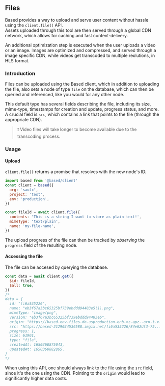 ## Files

Based provides a way to upload and serve user content without hassle using the `client.file()` API.  
Assets uploaded through this tool are then served through a global CDN network, which allows for caching and fast content-delivery.

An additional optimization step is executed when the user uploads a video or an image.
Images are optimized and compressed, and served through a image specific CDN, while videos get transcoded to multiple reolutions, in HLS format.

### Introduction

Files can be uploaded using the Based client, which in addition to uploading the file, also sets a node of type `file` on the database, which can then be queried and referenced, like you would for any other node.

This default type has several fields describing the file, including its size, mime-type, timestamps for creation and update, progress status, and more. A crucial field is `src`, which contains a link that points to the file (through the appropriate CDN).

> :exclamation: Video files will take longer to become available due to the transcoding process.

### Usage

#### Upload

`client.file()` returns a promise that resolves with the new node's ID.

```js
import based from '@based/client'
const client = based({
  org: 'saulx',
  project: 'test',
  env: 'production',
})

const fileId = await client.file({
  contents: 'This is a string I want to store as plain text!',
  mimeType: 'text/plain',
  name: 'my-file-name',
})
```

The upload progress of the file can then be tracked by _observing_ the `progress` field of the resulting node.

#### Accessing the file

The file can be accesed by querying the database.

```js
const data = await client.get({
  $id: fileId,
  $all: true,
})
/*
data = {
  id: "fi6a535226",
  name: "eb3f67a3bc65325bf739ebddd94403e5(1).png",
  mimeType: "image/png",
  version: "eb3f67a3bc65325bf739ebddd94403e5",
  origin: "https://based-env-files-do-usproduction-enb-xz-apz--orn-t-v-...98446afcb87d.png",
  src: "https://based-2129034536588.imgix.net/fi6a535226/84e62df3-75...98446afcb87d.png",
  progress: 1,
  size: 61901,
  type: "file",
  createdAt: 1650360875043,
  updatedAt: 1650360882865,
}
*/
```

When using this API, one should always link to the file using the `src` field, since it's the one using the CDN. Pointing to the `origin` would lead to significantly higher data costs.
